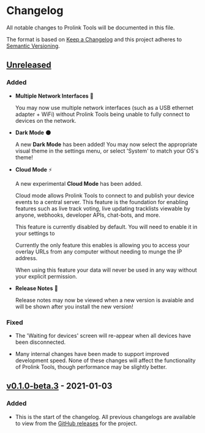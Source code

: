 # Changelog

All notable changes to Prolink Tools will be documented in this file.

The format is based on [Keep a Changelog](http://keepachangelog.com/en/1.0.0/)
and this project adheres to [Semantic Versioning](http://semver.org/spec/v2.0.0.html).

## [Unreleased]

### Added

- **Multiple Network Interfaces** 🔌

  You may now use multiple network interfaces (such as a USB ethernet
  adapter + WiFi) without Prolink Tools being unable to fully connect to
  devices on the network.

- **Dark Mode** 🌑

  A new **Dark Mode** has been added! You may now select the appropriate
  visual theme in the settings menu, or select 'System' to match your OS's
  theme!

- **Cloud Mode** ⚡️

  A new experimental **Cloud Mode** has been added.

  Cloud mode allows Prolink Tools to connect to and publish your device events
  to a central server. This feature is the foundation for enabling features
  such as live track voting, live updating tracklists viewable by anyone,
  webhooks, developer APIs, chat-bots, and more.

  This feature is currently disabled by default. You will need to enable it in
  your settings to 

  Currently the only feature this enables is allowing you to access your
  overlay URLs from any computer without needing to munge the IP address.

  When using this feature your data will never be used in any way without your explicit permission.

- **Release Notes** 📒

  Release notes may now be viewed when a new version is avaiable and will be
  shown after you install the new version!

### Fixed

- The 'Waiting for devices' screen will re-appear when all devices have been
  disconnected.

- Many internal changes have been made to support improved development speed.
  None of these changes will affect the functionality of Prolink Tools, though
  performance may be slightly better.

## [v0.1.0-beta.3] - 2021-01-03

### Added

- This is the start of the changelog. All previous changelogs are available to
  view from the [GitHub
  releases](https://github.com/EvanPurkhiser/prolink-tools/releases) for the
  project.

[Unreleased]: https://github.com/evanpurkhiser/prolink-tools/compare/v0.1.0-beta.3...HEAD
[v0.1.0-beta.3]: https://github.com/evanpurkhiser/prolink-tools/compare/v0.1.0-beta.2...v0.1.0-beta.3
